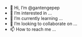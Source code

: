 - 👋 Hi, I’m @gantengepep
- 👀 I’m interested in ...
- 🌱 I’m currently learning ...
- 💞️ I’m looking to collaborate on ...
- 📫 How to reach me ...

<!---
gantengepep/gantengepep is a ✨ special ✨ repository because its `README.md` (this file) appears on your GitHub profile.
You can click the Preview link to take a look at your changes.
--->
